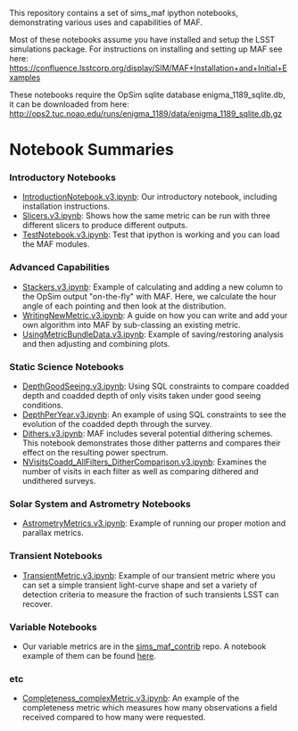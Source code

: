 This repository contains a set of sims_maf ipython notebooks, demonstrating various uses and capabilities of MAF. 

Most of these notebooks assume you have installed and setup the LSST simulations package.  For instructions on installing and setting up MAF see here:
https://confluence.lsstcorp.org/display/SIM/MAF+Installation+and+Initial+Examples

These notebooks require the OpSim sqlite database enigma_1189_sqlite.db, it can be downloaded from here:
http://ops2.tuc.noao.edu/runs/enigma_1189/data/enigma_1189_sqlite.db.gz


# Notebook Summaries

### Introductory Notebooks
* [IntroductionNotebook.v3.ipynb](https://github.com/lsst-sims/sims_maf_notebooks/blob/master/notebooks/IntroductionNotebook.v3.ipynb):  Our introductory notebook, including installation instructions.
* [Slicers.v3.ipynb](https://github.com/lsst-sims/sims_maf_notebooks/blob/master/notebooks/Slicers.v3.ipynb):  Shows how the same metric can be run with three different slicers to produce different outputs.
* [TestNotebook.v3.ipynb](https://github.com/lsst-sims/sims_maf_notebooks/blob/master/notebooks/TestNotebook.v3.ipynb):  Test that ipython is working and you can load the MAF modules.

### Advanced Capabilities
* [Stackers.v3.ipynb](https://github.com/lsst-sims/sims_maf_notebooks/blob/master/notebooks/Stackers.v3.ipynb):  Example of calculating and adding a new column to the OpSim output "on-the-fly" with MAF.  Here, we calculate the hour angle of each pointing and then look at the distribution.
* [WritingNewMetric.v3.ipynb](https://github.com/lsst-sims/sims_maf_notebooks/blob/master/notebooks/WritingNewMetric.v3.ipynb):  A guide on how you can write and add your own algorithm into MAF by sub-classing an existing metric.
* [UsingMetricBundleData.v3.ipynb](https://github.com/lsst-sims/sims_maf_notebooks/blob/master/notebooks/UsingMetricBundleData.v3.ipynb):  Example of saving/restoring analysis and then adjusting and combining plots.

### Static Science Notebooks
* [DepthGoodSeeing.v3.ipynb](https://github.com/lsst-sims/sims_maf_notebooks/blob/master/notebooks/DepthGoodSeeing.v3.ipynb):  Using SQL constraints to compare coadded depth and coadded depth of only visits taken under good seeing conditions.
* [DepthPerYear.v3.ipynb](https://github.com/lsst-sims/sims_maf_notebooks/blob/master/notebooks/DepthPerYear.v3.ipynb):  An example of using SQL constraints to see the evolution of the coadded depth through the survey.
* [Dithers.v3.ipynb](https://github.com/lsst-sims/sims_maf_notebooks/blob/master/notebooks/Dithers.v3.ipynb):  MAF includes several potential dithering schemes.  This notebook demonstrates those dither patterns and compares their effect on the resulting power spectrum.
* [NVisitsCoadd_AllFilters_DitherComparison.v3.ipynb](https://github.com/lsst-sims/sims_maf_notebooks/blob/master/notebooks/NVisitsCoadd_AllFilters_DitherComparison.v3.ipynb):  Examines the number of visits in each filter as well as comparing dithered and undithered surveys.


### Solar System and Astrometry Notebooks
* [AstrometryMetrics.v3.ipynb](https://github.com/lsst-sims/sims_maf_notebooks/blob/master/notebooks/AstrometryMetrics.v3.ipynb):  Example of running our proper motion and parallax metrics.  

### Transient Notebooks
* [TransientMetric.v3.ipynb](https://github.com/lsst-sims/sims_maf_notebooks/blob/master/notebooks/TransientMetric.v3.ipynb):  Example of our transient metric where you can set a simple transient light-curve shape and set a variety of detection criteria to measure the fraction of such transients LSST can recover.

### Variable Notebooks
* Our variable metrics are in the [sims_maf_contrib](https://github.com/LSST-nonproject/sims_maf_contrib) repo. A notebook example of them can be found [here](https://github.com/LSST-nonproject/sims_maf_contrib/blob/master/other/Variability%20Metrics.ipynb).

### etc
* [Completeness_complexMetric.v3.ipynb](https://github.com/lsst-sims/sims_maf_notebooks/blob/master/notebooks/Completeness_complexMetric.v3.ipynb):  An example of the completeness metric which measures how many observations a field received compared to how many were requested.

